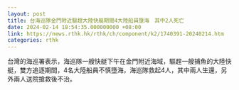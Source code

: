 ```yaml
---
layout: post
title: 台海巡隊金門附近驅趕大陸快艇期間4大陸船員墮海　其中2人死亡
date: 2024-02-14 18:54:35.000000000 +08:00
link: https://news.rthk.hk/rthk/ch/component/k2/1740391-20240214.htm
categories: rthk
---
```


台灣的海巡署表示，海巡隊一艘快艇下午在金門附近海域，驅趕一艘捕魚的大陸快艇，雙方追逐期間，4名大陸船員不慎墮海，海巡隊救起4人，其中兩人生還，另外兩人送院搶救後不治。
